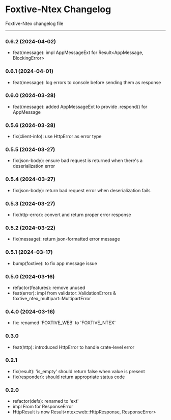 # Foxtive-Ntex Changelog
Foxtive-Ntex changelog file 

------

### 0.6.2 (2024-04-02)
* feat(message): impl AppMessageExt for Result<AppMessage, BlockingError<AppMessage>>

### 0.6.1 (2024-04-01)
* feat(message): log errors to console before sending them as response

### 0.6.0 (2024-03-28)
* feat(message): added AppMessageExt to provide .respond() for AppMessage

### 0.5.6 (2024-03-28)
* fix(client-info): use HttpError as error type

### 0.5.5 (2024-03-27)
* fix(json-body): ensure bad request is returned when there's a deserialization error

### 0.5.4 (2024-03-27)
* fix(json-body): return bad request error when deserialization fails

### 0.5.3 (2024-03-27)
* fix(http-error): convert and return proper error response

### 0.5.2 (2024-03-22)
* fix(message): return json-formatted error message

### 0.5.1 (2024-03-17)
* bump(foxtive): to fix app message issue

### 0.5.0 (2024-03-16)
* refactor(features): remove unused
* feat(error): impl from validator::ValidationErrors & foxtive_ntex_multipart::MultipartError

### 0.4.0 (2024-03-16)
* fix: renamed 'FOXTIVE_WEB' to 'FOXTIVE_NTEX'

### 0.3.0
* feat(http): introduced HttpError to handle crate-level error

### 0.2.1
* fix(result): 'is_empty' should return false when value is present
* fix(responder): should return appropriate status code

### 0.2.0
* refactor(defs): renamed to 'ext'
* impl From<Error> for ResponseError
* HttpResult is now Result<ntex::web::HttpResponse, ResponseError>

